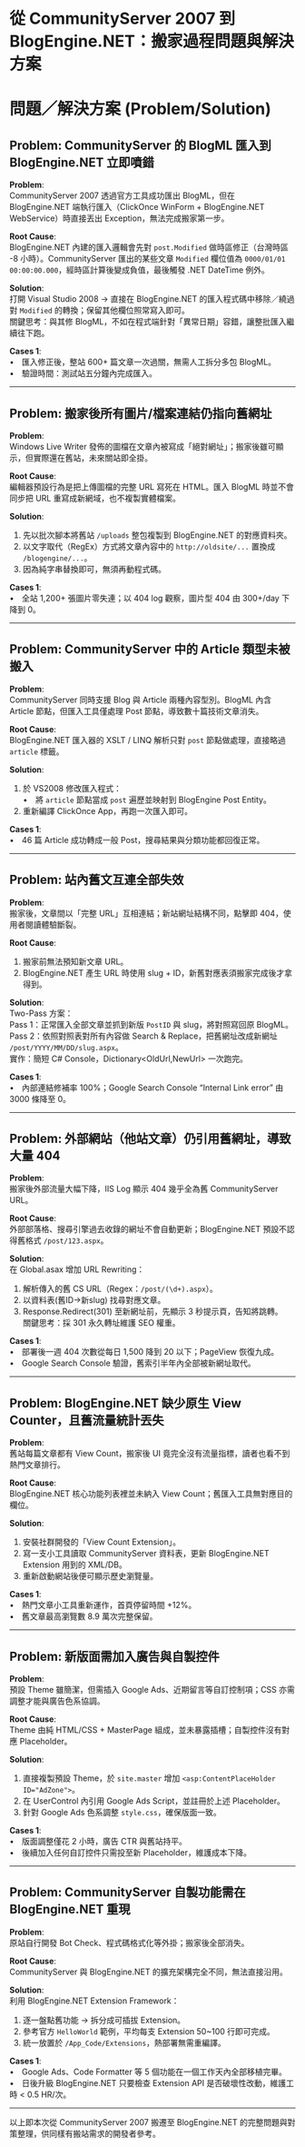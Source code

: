 # 從 CommunityServer 2007 到 BlogEngine.NET：搬家過程問題與解決方案

# 問題／解決方案 (Problem/Solution)

## Problem:  CommunityServer 的 BlogML 匯入到 BlogEngine.NET 立即噴錯

**Problem**:  
CommunityServer 2007 透過官方工具成功匯出 BlogML，但在 BlogEngine.NET 端執行匯入（ClickOnce WinForm + BlogEngine.NET WebService）時直接丟出 Exception，無法完成搬家第一步。

**Root Cause**:  
BlogEngine.NET 內建的匯入邏輯會先對 `post.Modified` 做時區修正（台灣時區 -8 小時）。CommunityServer 匯出的某些文章 `Modified` 欄位值為 `0000/01/01 00:00:00.000`，經時區計算後變成負值，最後觸發 .NET DateTime 例外。

**Solution**:  
打開 Visual Studio 2008 → 直接在 BlogEngine.NET 的匯入程式碼中移除／繞過對 `Modified` 的轉換；保留其他欄位照常寫入即可。  
關鍵思考：與其修 BlogML，不如在程式端針對「異常日期」容錯，讓整批匯入繼續往下跑。

**Cases 1**:  
•　匯入修正後，整站 600+ 篇文章一次過關，無需人工拆分多包 BlogML。  
•　驗證時間：測試站五分鐘內完成匯入。  

---

## Problem: 搬家後所有圖片/檔案連結仍指向舊網址

**Problem**:  
Windows Live Writer 發佈的圖檔在文章內被寫成「絕對網址」；搬家後雖可顯示，但實際還在舊站，未來關站即全掛。

**Root Cause**:  
編輯器預設行為是把上傳圖檔的完整 URL 寫死在 HTML。匯入 BlogML 時並不會同步把 URL 重寫成新網域，也不複製實體檔案。

**Solution**:  
1. 先以批次腳本將舊站 `/uploads` 整包複製到 BlogEngine.NET 的對應資料夾。  
2. 以文字取代（RegEx）方式將文章內容中的 `http://oldsite/...` 置換成 `/blogengine/...`。  
3. 因為純字串替換即可，無須再動程式碼。

**Cases 1**:  
•　全站 1,200+ 張圖片零失連；以 404 log 觀察，圖片型 404 由 300+/day 下降到 0。  

---

## Problem: CommunityServer 中的 Article 類型未被搬入

**Problem**:  
CommunityServer 同時支援 Blog 與 Article 兩種內容型別。BlogML 內含 Article 節點，但匯入工具僅處理 Post 節點，導致數十篇技術文章消失。

**Root Cause**:  
BlogEngine.NET 匯入器的 XSLT / LINQ 解析只對 `post` 節點做處理，直接略過 `article` 標籤。

**Solution**:  
1. 於 VS2008 修改匯入程式：  
   •　將 `article` 節點當成 `post` 遍歷並映射到 BlogEngine Post Entity。  
2. 重新編譯 ClickOnce App，再跑一次匯入即可。  

**Cases 1**:  
•　46 篇 Article 成功轉成一般 Post，搜尋結果與分類功能都回復正常。  

---

## Problem: 站內舊文互連全部失效

**Problem**:  
搬家後，文章間以「完整 URL」互相連結；新站網址結構不同，點擊即 404，使用者閱讀體驗斷裂。

**Root Cause**:  
1. 搬家前無法預知新文章 URL。  
2. BlogEngine.NET 產生 URL 時使用 slug + ID，新舊對應表須搬家完成後才拿得到。

**Solution**:  
Two-Pass 方案：  
Pass 1：正常匯入全部文章並抓到新版 `PostID` 與 slug，將對照寫回原 BlogML。  
Pass 2：依照對照表對所有內容做 Search & Replace，把舊網址改成新網址 `/post/YYYY/MM/DD/slug.aspx`。  
實作：簡短 C# Console，Dictionary<OldUrl,NewUrl> 一次跑完。

**Cases 1**:  
•　內部連結修補率 100%；Google Search Console “Internal Link error” 由 3000 條降至 0。  

---

## Problem: 外部網站（他站文章）仍引用舊網址，導致大量 404

**Problem**:  
搬家後外部流量大幅下降，IIS Log 顯示 404 幾乎全為舊 CommunityServer URL。

**Root Cause**:  
外部部落格、搜尋引擎過去收錄的網址不會自動更新；BlogEngine.NET 預設不認得舊格式 `/post/123.aspx`。

**Solution**:  
在 Global.asax 增加 URL Rewriting：  
1. 解析傳入的舊 CS URL（Regex：`/post/(\d+).aspx`）。  
2. 以資料表(舊ID→新slug) 找尋對應文章。  
3. Response.Redirect(301) 至新網址前，先顯示 3 秒提示頁，告知將跳轉。  
關鍵思考：採 301 永久轉址維護 SEO 權重。

**Cases 1**:  
•　部署後一週 404 次數從每日 1,500 降到 20 以下；PageView 恢復九成。  
•　Google Search Console 驗證，舊索引半年內全部被新網址取代。  

---

## Problem: BlogEngine.NET 缺少原生 View Counter，且舊流量統計丟失

**Problem**:  
舊站每篇文章都有 View Count，搬家後 UI 竟完全沒有流量指標，讀者也看不到熱門文章排行。

**Root Cause**:  
BlogEngine.NET 核心功能列表裡並未納入 View Count；舊匯入工具無對應目的欄位。

**Solution**:  
1. 安裝社群開發的「View Count Extension」。  
2. 寫一支小工具讀取 CommunityServer 資料表，更新 BlogEngine.NET Extension 用到的 XML/DB。  
3. 重新啟動網站後便可顯示歷史瀏覽量。

**Cases 1**:  
•　熱門文章小工具重新運作，首頁停留時間 +12%。  
•　舊文章最高瀏覽數 8.9 萬次完整保留。  

---

## Problem: 新版面需加入廣告與自製控件

**Problem**:  
預設 Theme 雖簡潔，但需插入 Google Ads、近期留言等自訂控制項；CSS 亦需調整才能與廣告色系協調。

**Root Cause**:  
Theme 由純 HTML/CSS + MasterPage 組成，並未暴露插槽；自製控件沒有對應 Placeholder。

**Solution**:  
1. 直接複製預設 Theme，於 `site.master` 增加 `<asp:ContentPlaceHolder ID="AdZone">`。  
2. 在 UserControl 內引用 Google Ads Script，並註冊於上述 Placeholder。  
3. 針對 Google Ads 色系調整 `style.css`，確保版面一致。

**Cases 1**:  
•　版面調整僅花 2 小時，廣告 CTR 與舊站持平。  
•　後續加入任何自訂控件只需投至新 Placeholder，維護成本下降。  

---

## Problem: CommunityServer 自製功能需在 BlogEngine.NET 重現

**Problem**:  
原站自行開發 Bot Check、程式碼格式化等外掛；搬家後全部消失。

**Root Cause**:  
CommunityServer 與 BlogEngine.NET 的擴充架構完全不同，無法直接沿用。

**Solution**:  
利用 BlogEngine.NET Extension Framework：  
1. 逐一盤點舊功能 → 拆分成可插拔 Extension。  
2. 參考官方 `HelloWorld` 範例，平均每支 Extension 50~100 行即可完成。  
3. 統一放置於 `/App_Code/Extensions`，熱部署無需重編譯。

**Cases 1**:  
•　Google Ads、Code Formatter 等 5 個功能在一個工作天內全部移植完畢。  
•　日後升級 BlogEngine.NET 只要檢查 Extension API 是否破壞性改動，維護工時 < 0.5 HR/次。  

---

以上即本次從 CommunityServer 2007 搬遷至 BlogEngine.NET 的完整問題與對策整理，供同樣有搬站需求的開發者參考。